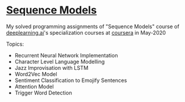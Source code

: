 # [Sequence Models](https://www.coursera.org/learn/nlp-sequence-models/home/welcome)  
My solved programming assignments of "Sequence Models" course of [deeplearning.ai](https://www.deeplearning.ai/)'s specialization courses at [coursera](https://www.coursera.org/) in May-2020  
  
Topics:   
- Recurrent Neural Network Implementation  
- Character Level Language Modelling  
- Jazz Improvisation with LSTM  
- Word2Vec Model  
- Sentiment Classification to Emojify Sentences
- Attention Model
- Trigger Word Detection  
